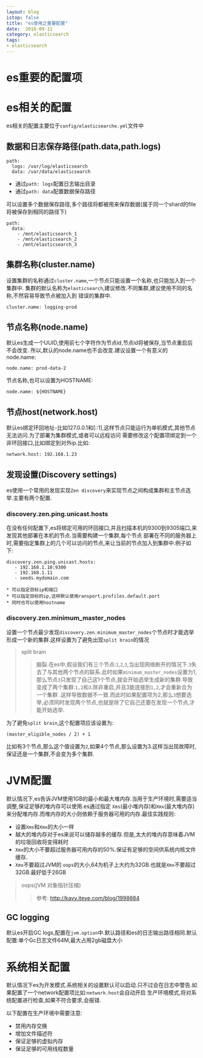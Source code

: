 ```yaml
---
layout: blog
istop: false
title: "es使用之重要配置"
date:  2018-09-11
category: elasticsearch
tags:
- elasticsearch
---
```


es重要的配置项
===

# es相关的配置
es相关的配置主要位于`config/elasticsearche.yml`文件中

## 数据和日志保存路径(path.data,path.logs)
```
path:
  logs: /var/log/elasticsearch
  data: /var/data/elasticsearch
```
* 通过`path: logs`配置日志输出目录
* 通过`path: data`配置数据保存路径

可以设置多个数据保存路径,多个路径将都被用来保存数据(属于同一个shard的file将被保存到相同的路径下)
```
path:
  data:
    - /mnt/elasticsearch_1
    - /mnt/elasticsearch_2
    - /mnt/elasticsearch_3
```

## 集群名称(cluster.name)
设置集群的名称通过`cluster.name`,一个节点只能设置一个名称,也只能加入到一个集群中.
集群的默认名称为`elasticsearch`,建议修改.不同集群,建议使用不同的名称,不然容易导致节点被加入到
错误的集群中.
```
cluster.name: logging-prod
```

## 节点名称(node.name)
默认es生成一个UUID,使用前七个字符作为节点id,节点id将被保存,当节点重启后不会改变.
所以,默认的node.name也不会改变.建议设置一个有意义的node.name:
```
node.name: prod-data-2
```
节点名称,也可以设置为HOSTNAME:
```
node.name: ${HOSTNAME}
```

## 节点host(network.host)
默认es绑定环回地址-比如127.0.0.1和[::1],这样节点只能运行为单机模式,其他节点无法访问.为了部署为集群模式,或者可以远程访问
需要修改这个配置项绑定到一个非环回接口,比如绑定到对外ip.比如:
```
network.host: 192.168.1.23
```

## 发现设置(Discovery settings)
es使用一个常用的发现实现`Zen discovery`来实现节点之间构成集群和主节点选举.主要有两个配置.

### discovery.zen.ping.unicast.hosts
在没有任何配置下,es将绑定可用的环回接口,并且扫描本机的9300到9305端口,来发现其他部署在本机的节点.当需要构建一个集群,每个节点
部署在不同的服务器上时,需要指定集群上的几个可以访问的节点,来让当前的节点加入到集群中.例子如下:
```
discovery.zen.ping.unicast.hosts:
   - 192.168.1.10:9300
   - 192.168.1.11 
   - seeds.mydomain.com
```
    * 可以指定目标ip和端口
    * 可以指定目标的ip,这样默认使用ransport.profiles.default.port
    * 同时也可以使用hostname

### discovery.zen.minimum_master_nodes
设置一个节点最少发现`discovery.zen.minimum_master_nodes`个节点时才能选举形成一个新的集群.这样设置为了避免出现`split brain`的情况
> split brain
>> 脑裂.在es中,假设我们有三个节点:`1`,`2`,`3`,当出现网络断开的情况下.`3`失去了与其他两个节点的联系.此时如果`minimum_master_nodes`设置为1,
那么节点`3`只发现了自己这1个节点,就会开始选举生成新的集群.导致变成了两个集群:`1,2`和`3`.除非重启,并且3能连接到`1,2`,才会重新合为一个集群
.这样导致数据不一致.而此时如果配置项为2,那么`3`想要选举,必须同时发现两个节点,也就是除了它自己还要在发现一个节点,才能开始选举.

为了避免`split brain`,这个配置项应该设置为:
```
(master_eligible_nodes / 2) + 1
```
比如有3个节点,那么这个值设置为`2`,如果4个节点,那么设置为3.这样当出现故障时,保证还是一个集群,不会变为多个集群.

# JVM配置
默认情况下,es告诉JVM使用1GB的最小和最大堆内存.当用于生产环境时,需要适当调整,保证足够的堆内存可以使用.es通过指定
`Xms`(最小堆内存)和`Xmx`(最大堆内存)来分配堆内存.而堆内存的大小则依赖于服务器可用的内存.最佳实践规则:
* 设置`Xms`和`Xmx`的大小一样
* 越大的堆内存对于es来说可以储存越多的缓存.但是,太大的堆内存意味着JVM的垃圾回收将变得耗时
* `Xmx`的大小不要超过服务器可用内存的50%.保证有足够的空间供系统内核文件缓存.
* `Xmx`不要超过JVM的 `oops`的大小,64为机子上大约为32GB.也就是`Xmx`不要超过32GB.最好低于26GB

> oops(jVM 对象指针压缩)
>> 参考: http://kavy.iteye.com/blog/1998684

## GC logging
默认es开启GC logs,配置在`jvm.option`中.默认路径和es的日志输出路径相同.默认配置:单个Gc日志文件64M,最大占用2gb磁盘大小

# 系统相关配置
默认情况下es为开发模式.系统相关的设置默认可以启动.只不过会在日志中警告.如果配置了一个network配置项比如:`network.host`会自动开启
生产环境模式,将对系统配置进行检查,如果不符合要求,会报错.

以下配置在生产环境中需要注意:
* 禁用内存交换
* 增加文件描述符
* 保证足够的虚拟内存
* 保证足够的可用线程数量
